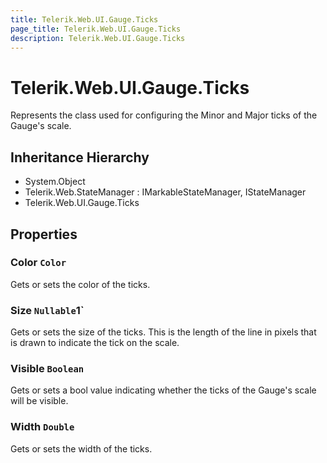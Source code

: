 ```yaml
---
title: Telerik.Web.UI.Gauge.Ticks
page_title: Telerik.Web.UI.Gauge.Ticks
description: Telerik.Web.UI.Gauge.Ticks
---
```


# Telerik.Web.UI.Gauge.Ticks

Represents the class used for configuring the Minor and Major ticks of the Gauge's scale.

## Inheritance Hierarchy

* System.Object
* Telerik.Web.StateManager : IMarkableStateManager, IStateManager
* Telerik.Web.UI.Gauge.Ticks

## Properties

###  Color `Color`

Gets or sets the color of the ticks.

###  Size `Nullable`1`

Gets or sets the size of the ticks.
            This is the length of the line in pixels that is drawn to indicate the tick on the scale.

###  Visible `Boolean`

Gets or sets a bool value indicating whether the ticks of the Gauge's scale will be visible.

###  Width `Double`

Gets or sets the width of the ticks.

